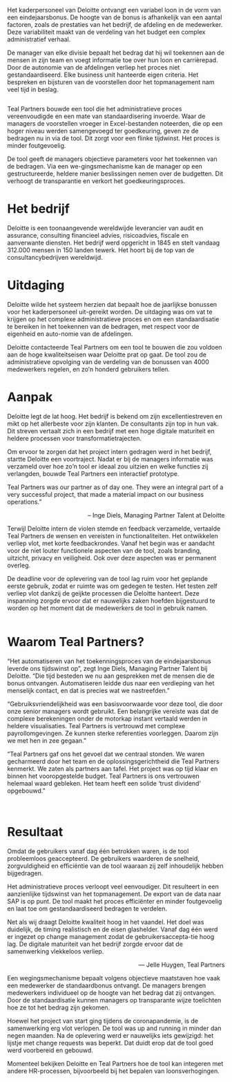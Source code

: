 <!-- title: Bonustool Deloitte -->
<!-- author: Britt Marien -->
<!-- hide: True -->
<!-- date: 2021-01-28 -->
<!-- img: /assets/img/blogimages/header_bonustool_Deloitte_TealPartners_resize2.jpg -->

Het kaderpersoneel van Deloitte ontvangt een variabel loon in de vorm van een eindejaarsbonus. De hoogte van de bonus is afhankelijk van een aantal factoren, zoals de prestaties van het bedrijf, de afdeling en de medewerker. Deze variabiliteit maakt van de verdeling van het budget een complex administratief verhaal. 

De manager van elke divisie bepaalt het bedrag dat hij wil toekennen aan de mensen in zijn team en voegt informatie toe over hun loon en carrièrepad. Door de autonomie van de afdelingen verliep het proces niet gestandaardiseerd. Elke business unit hanteerde eigen criteria. Het bespreken en bijsturen van de voorstellen door het topmanagement nam veel tijd in beslag. 

<p class="page__image--wide">
        <img src="/assets/img/blogimages/header_bonustool_Deloitte_TealPartners_resize2.jpg" alt="">
 </p>

Teal Partners bouwde een tool die het administratieve proces vereenvoudigde en een mate van standaardisering invoerde. Waar de managers de voorstellen vroeger in Excel-bestanden noteerden, die op een hoger niveau werden samengevoegd ter goedkeuring, geven ze de bedragen nu in via de tool. Dit zorgt voor een flinke tijdwinst. Het proces is minder foutgevoelig. 

De tool geeft de managers objectieve parameters voor het toekennen van de bedragen. Via een we-gingsmechanisme kan de manager op een gestructureerde, heldere manier beslissingen nemen over de budgetten. Dit verhoogt de transparantie en verkort het goedkeuringsproces. 


# Het bedrijf

Deloitte is een toonaangevende wereldwijde leverancier van audit en assurance, consulting financieel advies, risicoadvies, fiscale en aanverwante diensten.  Het bedrijf werd opgericht in 1845 en stelt vandaag 312.000 mensen in 150 landen tewerk. Het hoort bij de top van de consultancybedrijven wereldwijd. 


# Uitdaging

Deloitte wilde het systeem herzien dat bepaalt hoe de jaarlijkse bonussen voor het kaderpersoneel uit-gereikt worden. De uitdaging was om vat te krijgen op het complexe administratieve proces en om een standaardisatie te bereiken in het toekennen van de bedragen, met respect voor de eigenheid en auto-nomie van de afdelingen. 

Deloitte contacteerde Teal Partners om een tool te bouwen die zou voldoen aan de hoge kwaliteitseisen waar Deloitte prat op gaat. De tool zou de administratieve opvolging van de verdeling van de bonussen van 4000 medewerkers regelen, en zo’n honderd gebruikers tellen. 


# Aanpak

Deloitte legt de lat hoog. Het bedrijf is bekend om zijn excellentiestreven en mikt op het allerbeste voor zijn klanten. De consultants zijn top in hun vak. Dit streven vertaalt zich in een bedrijf met een hoge digitale maturiteit en heldere processen voor transformatietrajecten. 

Om ervoor te zorgen dat het project intern gedragen werd in het bedrijf, startte Deloitte een voortraject. Nadat er bij de managers informatie was verzameld over hoe zo’n tool er ideaal zou uitzien en welke functies zij verlangden, bouwde Teal Partners een interactief prototype. 

<p class="blogpost__quote">
Teal Partners was our partner as of day one. They were an integral part of a very successful project, that made a material impact on our business operations.”
</p>
<p style="text-align: right;"> – Inge Diels, Managing Partner Talent at Deloitte </p>


Terwijl Deloitte intern de violen stemde en feedback verzamelde, vertaalde Teal Partners de wensen en vereisten in functionaliteiten. Het ontwikkelen verliep vlot, met korte feedbackrondes. Vanaf het begin was er aandacht voor de niet louter functionele aspecten van de tool, zoals branding, uitzicht, privacy en veiligheid. Ook over deze aspecten was er permanent overleg. 

De deadline voor de oplevering van de tool lag ruim voor het geplande eerste gebruik, zodat er ruimte was om gedegen te testen. Het testen zelf verliep vlot dankzij de geijkte processen die Deloitte hanteert. Deze inspanning zorgde ervoor dat er nauwelijks zaken hoefden bijgestuurd te worden op het moment dat de medewerkers de tool in gebruik namen. 

<p class="page__image">
        <img src="/assets/img/blogimages/bonustool_Deloitte_Tealpartners.jpg" alt="">
 </p>
 
# Waarom Teal Partners? 

“Het automatiseren van het toekenningsproces van de eindejaarsbonus leverde ons tijdswinst op”, zegt Inge Diels, Managing Partner Talent bij Deloitte. “Die tijd besteden we nu aan gesprekken met de mensen die de bonus ontvangen. Automatiseren leidde dus naar een verdieping van het menselijk contact, en dat is precies wat we nastreefden.” 

“Gebruiksvriendelijkheid was een basisvoorwaarde voor deze tool, die door onze senior managers wordt gebruikt. Een belangrijke vereiste was dat de complexe berekeningen onder de motorkap instant vertaald werden in heldere visualisaties. Teal Partners is vertrouwd met complexe payrollomgevingen. Ze kunnen sterke referenties voorleggen. Daarom zijn we met hen in zee gegaan.” 

“Teal Partners gaf ons het gevoel dat we centraal stonden. We waren gecharmeerd door het team en de oplossingsgerichtheid die Teal Partners kenmerkt. We zaten als partners aan tafel. Het project was op tijd klaar en binnen het vooropgestelde budget. Teal Partners is ons vertrouwen helemaal waard gebleken. Het team heeft een solide ‘trust dividend’ opgebouwd.” 

 
# Resultaat

Omdat de gebruikers vanaf dag één betrokken waren, is de tool probleemloos geaccepteerd. De gebruikers waarderen de snelheid, zorgvuldigheid en efficiëntie van de tool waaraan zij zelf inhoudelijk hebben bijgedragen. 

Het administratieve proces verloopt veel eenvoudiger. Dit resulteert in een aanzienlijke tijdswinst van het topmanagement. De export van de data naar SAP is op punt. De tool maakt het proces efficiënter en minder foutgevoelig en laat toe om gestandaardiseerd bedragen te verdelen. 

<p class="blogpost__quote">
Net als wij draagt Deloitte kwaliteit hoog in het vaandel. Het doel was duidelijk, de timing realistisch en de eisen glashelder. Vanaf dag één werd er ingezet op change management zodat de gebruikersaccepta-tie hoog lag. De digitale maturiteit van het bedrijf zorgde ervoor dat de samenwerking vlekkeloos verliep.
</p>
<p style="text-align: right;"> — Jelle Huygen, Teal Partners </p>


Een wegingsmechanisme bepaalt volgens objectieve maatstaven hoe vaak een medewerker de standaardbonus ontvangt. De managers brengen medewerkers individueel op de hoogte van het bedrag dat zij ontvangen. Door de standaardisatie kunnen managers op transparante wijze toelichten hoe ze tot het bedrag zijn gekomen. 

Hoewel het project van start ging tijdens de coronapandemie, is de samenwerking erg vlot verlopen. De tool was up and running in minder dan negen maanden. Na de oplevering werd er nauwelijks iets gewijzigd: het lijstje met change requests was beperkt. Dat duidt erop dat de tool goed werd voorbereid en gebouwd. 

Momenteel bekijken Deloitte en Teal Partners hoe de tool kan integeren met andere HR-processen, bijvoorbeeld bij het bepalen van loonsverhogingen.

